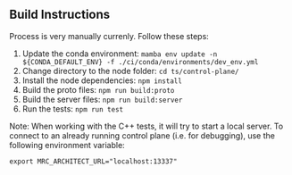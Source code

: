 ## Build Instructions

Process is very manually currenly. Follow these steps:

1. Update the conda environment: `mamba env update -n ${CONDA_DEFAULT_ENV} -f ./ci/conda/environments/dev_env.yml`
2. Change directory to the node folder: `cd ts/control-plane/`
3. Install the node dependencies: `npm install`
4. Build the proto files: `npm run build:proto`
5. Build the server files: `npm run build:server`
6. Run the tests: `npm run test`


Note: When working with the C++ tests, it will try to start a local server. To connect to an already running control
plane (i.e. for debugging), use the following environment variable:

```
export MRC_ARCHITECT_URL="localhost:13337"
```
